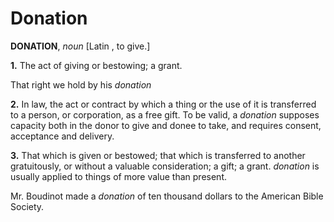 # Donation

**DONATION**, _noun_ \[Latin , to give.\]

**1.** The act of giving or bestowing; a grant.

That right we hold by his _donation_

**2.** In law, the act or contract by which a thing or the use of it is transferred to a person, or corporation, as a free gift. To be valid, a _donation_ supposes capacity both in the donor to give and donee to take, and requires consent, acceptance and delivery.

**3.** That which is given or bestowed; that which is transferred to another gratuitously, or without a valuable consideration; a gift; a grant. _donation_ is usually applied to things of more value than present.

Mr. Boudinot made a _donation_ of ten thousand dollars to the American Bible Society.